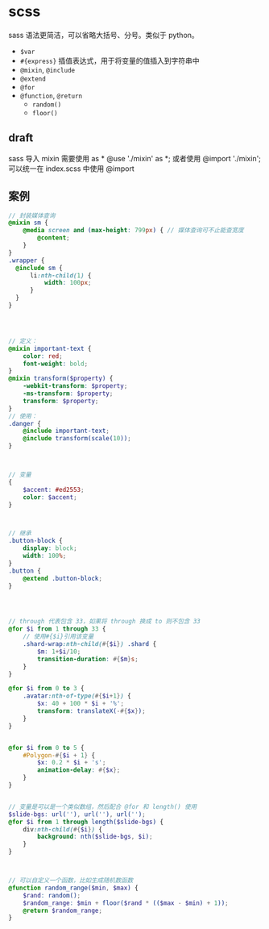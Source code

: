 # scss

sass 语法更简洁，可以省略大括号、分号。类似于 python。

- `$var`
- `#{express}` 插值表达式，用于将变量的值插入到字符串中
- `@mixin`, `@include`
- `@extend`
- `@for`
- `@function`, `@return`
  - `random()`
  - `floor()`

## draft

sass 导入 mixin
  需要使用 as *
    @use  './mixin' as *;
  或者使用
    @import './mixin';
  可以统一在 index.scss 中使用 @import


## 案例

```scss
// 封装媒体查询
@mixin sm {
    @media screen and (max-height: 799px) { // 媒体查询可不止能查宽度
        @content;
    }
}
.wrapper {
  @include sm {
      li:nth-child(1) {
          width: 100px;
      }
  }
}




// 定义：
@mixin important-text {
    color: red;
    font-weight: bold;
}
@mixin transform($property) {
    -webkit-transform: $property;
    -ms-transform: $property;
    transform: $property;
}
// 使用：
.danger {
    @include important-text;
    @include transform(scale(10));
}



// 变量
{
    $accent: #ed2553;
    color: $accent;
}



// 继承
.button-block {
    display: block;
    width: 100%;
}
.button {
    @extend .button-block;
}




// through 代表包含 33，如果将 through 换成 to 则不包含 33
@for $i from 1 through 33 {
    // 使用#{$i}引用该变量
    .shard-wrap:nth-child(#{$i}) .shard {
        $m: 1+$i/10;
        transition-duration: #{$m}s;
    }
}

@for $i from 0 to 3 {
    .avatar:nth-of-type(#{$i+1}) {
        $x: 40 + 100 * $i + '%';
        transform: translateX(-#{$x});
    }
}


@for $i from 0 to 5 {
    #Polygon-#{$i + 1} {
        $x: 0.2 * $i + 's';
        animation-delay: #{$x};
    }
}


// 变量是可以是一个类似数组，然后配合 @for 和 length() 使用
$slide-bgs: url(''), url(''), url('');
@for $i from 1 through length($slide-bgs) {
    div:nth-child(#{$i}) {
        background: nth($slide-bgs, $i);
    }
}



// 可以自定义一个函数，比如生成随机数函数
@function random_range($min, $max) {
    $rand: random();
    $random_range: $min + floor($rand * (($max - $min) + 1));
    @return $random_range;
}
```
